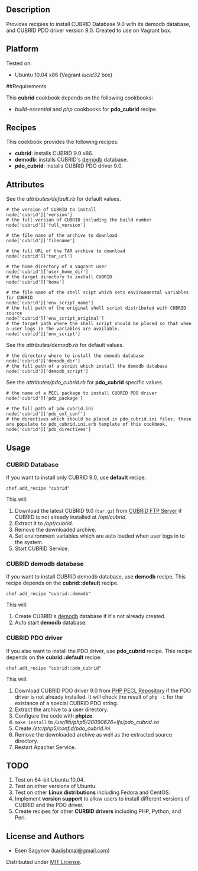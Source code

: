 ## Description

Provides recipies to install CUBRID Database 9.0 with its demodb database, and CUBRID PDO driver version 9.0. Created to use on Vagrant box.

## Platform

Tested on:

- Ubuntu 10.04 x86 (Vagrant *lucid32* box)

##Requirements

This **cubrid** cookbook depends on the following cookbooks:

- *build-essential* and *php* cookbooks for **pdo_cubrid** recipe.

## Recipes

This cookbook provides the following recipes:

- **cubrid**: installs CUBRID 9.0 x86.
- **demodb**: installs CUBRID's [demodb](http://www.cubrid.org/wiki_tutorials/entry/getting-started-with-demodb-cubrid-demo-database) database.
- **pdo_cubrid**: installs CUBRID PDO driver 9.0.

## Attributes

See the *attributes/default.rb* for default values.

```
# the version of CUBRID to install
node['cubrid']['version']
# the full version of CUBRID including the build number
node['cubrid']['full_version']

# the file name of the archive to download
node['cubrid']['filename']

# the full URL of the TAR archive to download
node['cubrid']['tar_url']

# the home directory of a Vagrant user
node['cubrid']['user_home_dir']
# the target directory to install CUBRID
node['cubrid']['home']

# the file name of the shell scipt which sets environmental variables for CUBRID
node['cubrid']['env_script_name']
# the full path of the original shell script distributed with CUBRID source
node['cubrid']['env_script_original']
# the target path where the shell script should be placed so that when a user logs in the variables are available.
node['cubrid']['env_script']
```

See the *attributes/demodb.rb* for default values.

```
# the directory where to install the demodb database
node['cubrid']['demodb_dir']
# the full path of a script which install the demodb database
node['cubrid']['demodb_script']
```

See the *attributes/pdo_cubrid.rb* for **pdo_cubrid** specific values.

```
# the name of a PECL package to install CUBRID PDO driver
node['cubrid']['pdo_package']

# the full path of pdo_cubrid.ini
node['cubrid']['pdo_ext_conf']
# the directives which should be placed in pdo_cubrid.ini files; these are populate to pdo_cubrid.ini.erb template of this cookbook.
node['cubrid']['pdo_directives']
```

## Usage

### CUBRID Database

If you want to install only CUBRID 9.0, use **default** recipe.

```
chef.add_recipe "cubrid"
```

This will:

1. Download the latest CUBRID 9.0 (`tar.gz`) from [CUBRID FTP Server](http://ftp.cubrid.org) if CUBRID is not already installed at */opt/cubrid*.
2. Extract it to */opt/cubrid*.
3. Remove the downloaded archive.
4. Set environment variables which are auto loaded when user logs in to the system.
5. Start CUBRID Service.

### CUBRID demodb database

If you want to install CUBRID demodb database, use **demodb** recipe. This recipe depends on the **cubrid::default** recipe.

```
chef.add_recipe "cubrid::demodb"
```

This will:

1. Create CUBRID's [demodb](http://www.cubrid.org/wiki_tutorials/entry/getting-started-with-demodb-cubrid-demo-database) database if it's not already created.
6. Auto start **demodb** database.

### CUBRID PDO driver

If you also want to install the PDO driver, use **pdo_cubrid** recipe. This recipe depends on the **cubrid::default** recipe.

```
chef.add_recipe "cubrid::pdo_cubrid"
```

This will:

1. Download CUBRID PDO driver 9.0 from [PHP PECL Repository](http://pecl.php.net/package/PDO_CUBRID) if the PDO driver is not already installed. It will check the result of `php -i` for the existance of a special CUBRID PDO string.
2. Extract the archive to a user directory.
3. Configure the code with **phpize**.
4. `make install` to */usr/lib/php5/20090626+lfs/pdo_cubrid.so*
5. Create */etc/php5/conf.d/pdo_cubrid.ini*.
6. Remove the downloaded archive as well as the extracted source directory.
7. Restart Apacher Service.

## TODO

1. Test on 64-bit Ubuntu 10.04.
2. Test on other versions of Ubuntu.
3. Test on other **Linux distributions** including Fedora and CentOS.
4. Implement **version support** to allow users to install different versions of CUBRID and the PDO driver.
5. Create recipes for other **CURBID drivers** including PHP, Python, and Perl.

## License and Authors

- Esen Sagynov (<kadishmal@gmail.com>)

Distributed under [MIT License](http://en.wikipedia.org/wiki/MIT_License).